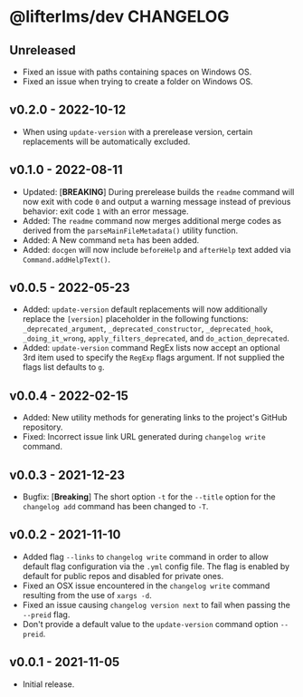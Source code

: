 @lifterlms/dev CHANGELOG
========================
Unreleased
----------

+ Fixed an issue with paths containing spaces on Windows OS.
+ Fixed an issue when trying to create a folder on Windows OS.


v0.2.0 - 2022-10-12
-------------------

+ When using `update-version` with a prerelease version, certain replacements will be automatically excluded.


v0.1.0 - 2022-08-11
-------------------

+ Updated: [**BREAKING**] During prerelease builds the `readme` command will now exit with code `0` and output a warning message instead of previous behavior: exit code `1` with an error message.
+ Added: The `readme` command now merges additional merge codes as derived from the `parseMainFileMetadata()` utility function.
+ Added: A New command `meta` has been added.
+ Added: `docgen` will now include `beforeHelp` and `afterHelp` text added via `Command.addHelpText()`.


v0.0.5 - 2022-05-23
-------------------

+ Added: `update-version` default replacements will now additionally replace the `[version]` placeholder in the following functions: `_deprecated_argument`, `_deprecated_constructor`, `_deprecated_hook`, `_doing_it_wrong`, `apply_filters_deprecated`, and `do_action_deprecated`.
+ Added: `update-version` command RegEx lists now accept an optional 3rd item used to specify the `RegExp` flags argument. If not supplied the flags list defaults to `g`.


v0.0.4 - 2022-02-15
-------------------

+ Added: New utility methods for generating links to the project's GitHub repository.
+ Fixed: Incorrect issue link URL generated during `changelog write` command.


v0.0.3 - 2021-12-23
-------------------

+ Bugfix: [**Breaking**] The short option `-t` for the `--title` option for the `changelog add` command has been changed to `-T`.


v0.0.2 - 2021-11-10
-------------------

+ Added flag `--links` to `changelog write` command in order to allow default flag configuration via the `.yml` config file. The flag is enabled by default for public repos and disabled for private ones.
+ Fixed an OSX issue encountered in the `changelog write` command resulting from the use of `xargs -d`.
+ Fixed an issue causing `changelog version next` to fail when passing the `--preid` flag.
+ Don't provide a default value to the `update-version` command option `--preid`.


v0.0.1 - 2021-11-05
-------------------

+ Initial release.
